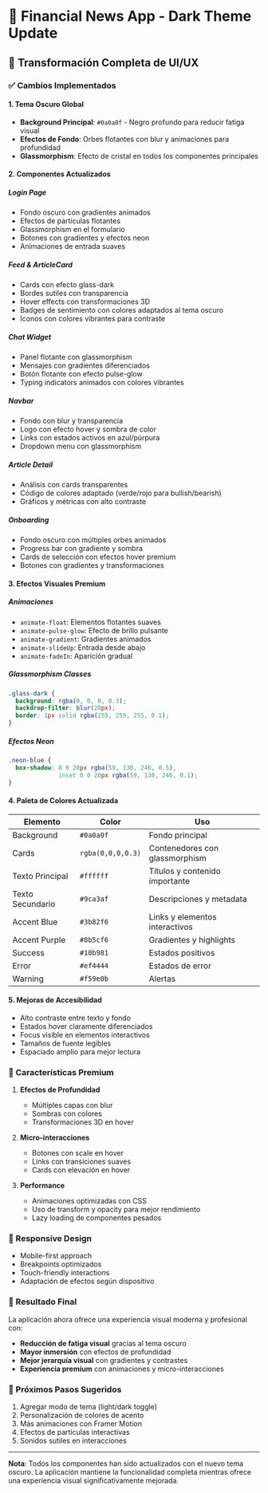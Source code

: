 # 🌙 Financial News App - Dark Theme Update

## 🎨 Transformación Completa de UI/UX

### ✅ Cambios Implementados

#### 1. **Tema Oscuro Global**
- **Background Principal**: `#0a0a0f` - Negro profundo para reducir fatiga visual
- **Efectos de Fondo**: Orbes flotantes con blur y animaciones para profundidad
- **Glassmorphism**: Efecto de cristal en todos los componentes principales

#### 2. **Componentes Actualizados**

##### **Login Page**
- Fondo oscuro con gradientes animados
- Efectos de partículas flotantes
- Glassmorphism en el formulario
- Botones con gradientes y efectos neon
- Animaciones de entrada suaves

##### **Feed & ArticleCard**
- Cards con efecto glass-dark
- Bordes sutiles con transparencia
- Hover effects con transformaciones 3D
- Badges de sentimiento con colores adaptados al tema oscuro
- Iconos con colores vibrantes para contraste

##### **Chat Widget**
- Panel flotante con glassmorphism
- Mensajes con gradientes diferenciados
- Botón flotante con efecto pulse-glow
- Typing indicators animados con colores vibrantes

##### **Navbar**
- Fondo con blur y transparencia
- Logo con efecto hover y sombra de color
- Links con estados activos en azul/púrpura
- Dropdown menu con glassmorphism

##### **Article Detail**
- Análisis con cards transparentes
- Código de colores adaptado (verde/rojo para bullish/bearish)
- Gráficos y métricas con alto contraste

##### **Onboarding**
- Fondo oscuro con múltiples orbes animados
- Progress bar con gradiente y sombra
- Cards de selección con efectos hover premium
- Botones con gradientes y transformaciones

#### 3. **Efectos Visuales Premium**

##### **Animaciones**
- `animate-float`: Elementos flotantes suaves
- `animate-pulse-glow`: Efecto de brillo pulsante
- `animate-gradient`: Gradientes animados
- `animate-slideUp`: Entrada desde abajo
- `animate-fadeIn`: Aparición gradual

##### **Glassmorphism Classes**
```css
.glass-dark {
  background: rgba(0, 0, 0, 0.3);
  backdrop-filter: blur(20px);
  border: 1px solid rgba(255, 255, 255, 0.1);
}
```

##### **Efectos Neon**
```css
.neon-blue {
  box-shadow: 0 0 20px rgba(59, 130, 246, 0.5),
              inset 0 0 20px rgba(59, 130, 246, 0.1);
}
```

#### 4. **Paleta de Colores Actualizada**

| Elemento | Color | Uso |
|----------|-------|-----|
| Background | `#0a0a0f` | Fondo principal |
| Cards | `rgba(0,0,0,0.3)` | Contenedores con glassmorphism |
| Texto Principal | `#ffffff` | Títulos y contenido importante |
| Texto Secundario | `#9ca3af` | Descripciones y metadata |
| Accent Blue | `#3b82f6` | Links y elementos interactivos |
| Accent Purple | `#8b5cf6` | Gradientes y highlights |
| Success | `#10b981` | Estados positivos |
| Error | `#ef4444` | Estados de error |
| Warning | `#f59e0b` | Alertas |

#### 5. **Mejoras de Accesibilidad**
- Alto contraste entre texto y fondo
- Estados hover claramente diferenciados
- Focus visible en elementos interactivos
- Tamaños de fuente legibles
- Espaciado amplio para mejor lectura

### 🚀 Características Premium

1. **Efectos de Profundidad**
   - Múltiples capas con blur
   - Sombras con colores
   - Transformaciones 3D en hover

2. **Micro-interacciones**
   - Botones con scale en hover
   - Links con transiciones suaves
   - Cards con elevación en hover

3. **Performance**
   - Animaciones optimizadas con CSS
   - Uso de transform y opacity para mejor rendimiento
   - Lazy loading de componentes pesados

### 📱 Responsive Design
- Mobile-first approach
- Breakpoints optimizados
- Touch-friendly interactions
- Adaptación de efectos según dispositivo

### 🎯 Resultado Final
La aplicación ahora ofrece una experiencia visual moderna y profesional con:
- **Reducción de fatiga visual** gracias al tema oscuro
- **Mayor inmersión** con efectos de profundidad
- **Mejor jerarquía visual** con gradientes y contrastes
- **Experiencia premium** con animaciones y micro-interacciones

### 🔄 Próximos Pasos Sugeridos
1. Agregar modo de tema (light/dark toggle)
2. Personalización de colores de acento
3. Más animaciones con Framer Motion
4. Efectos de partículas interactivas
5. Sonidos sutiles en interacciones

---

**Nota**: Todos los componentes han sido actualizados con el nuevo tema oscuro. La aplicación mantiene la funcionalidad completa mientras ofrece una experiencia visual significativamente mejorada.